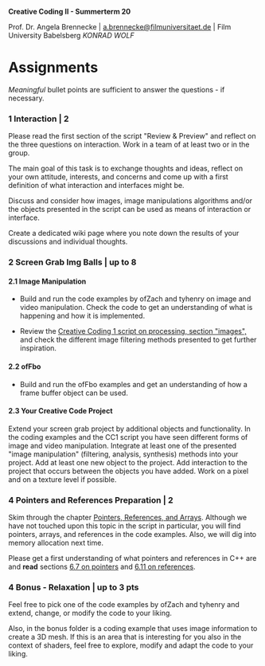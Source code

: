 <!-- ---  
title: Creative Coding II
author: Angela Brennecke
affiliation: Film University Babelsberg KONRAD WOLF
date: Summer term 20
---   -->
**Creative Coding II - Summerterm 20**

Prof. Dr. Angela Brennecke | a.brennecke@filmuniversitaet.de | Film University Babelsberg *KONRAD WOLF*


# Assignments

_Meaningful_ bullet points are sufficient to answer the questions - if necessary.

### 1 Interaction | 2

Please read the first section of the script "Review & Preview" and reflect on the three questions on interaction. Work in a team of at least two or in the group. 

The main goal of this task is to exchange thoughts and ideas, reflect on your own attitude, interests, and concerns and come up with a first definition of what interaction and interfaces might be.

Discuss and consider how images, image manipulations algorithms and/or the objects presented in the script can be used as means of interaction or interface.

Create a dedicated wiki page where you note down the results of your discussions and individual thoughts.

### 2 Screen Grab Img Balls | up to 8

#### 2.1 Image Manipulation

- Build and run the code examples by ofZach and tyhenry on image and video manipulation. Check the code to get an understanding of what is happening and how it is implemented.

- Review the [Creative Coding 1 script on processing, section "images",](https://github.com/ctechfilmuniversity/ws1920_cc1/blob/master/04_processing/cc1_ws1920_04_processing_script.md#images) and check the different image filtering methods presented to get further inspiration.

#### 2.2 ofFbo

- Build and run the ofFbo examples and get an understanding of how a frame buffer object can be used.

#### 2.3 Your Creative Code Project

Extend your screen grab project by additional objects and functionality. In the coding examples and the CC1 script you have seen different forms of image and video manipulation. Integrate at least one of the presented "image manipulation" (filtering, analysis, synthesis) methods into your project. Add at least one new object to the project. Add interaction to the project that occurs between the objects you have added. Work on a pixel and on a texture level if possible.

### 4 Pointers and References Preparation | 2 

Skim through the chapter [Pointers, References, and Arrays](https://www.learncpp.com/cpp-tutorial/67-introduction-to-pointers/). Although we have not touched upon this topic in the script in particular, you will find pointers, arrays, and references in the code examples. Also, we will dig into memory allocation next time. 

Please get a first understanding of what pointers and references in C++ are and **read** sections [6.7 on pointers](https://www.learncpp.com/cpp-tutorial/67-introduction-to-pointers/) and [6.11 on references](https://www.learncpp.com/cpp-tutorial/611-references/).

### 4 Bonus - Relaxation | up to 3 pts 

Feel free to pick one of the code examples by ofZach and tyhenry and extend, change, or modify the code to your liking.

Also, in the bonus folder is a coding example that uses image information to create a 3D mesh. If this is an area that is interesting for you also in the context of shaders, feel free to explore, modify and adapt the code to your liking.